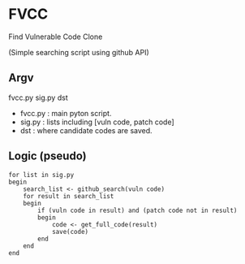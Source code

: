 # FVCC
Find Vulnerable Code Clone

(Simple searching script using github API) 

## Argv
fvcc.py sig.py dst

* fvcc.py : main pyton script.
* sig.py : lists including [vuln code, patch code]
* dst : where candidate codes are saved.

## Logic (pseudo)
```
for list in sig.py
begin
    search_list <- github_search(vuln code)
    for result in search_list
    begin
        if (vuln code in result) and (patch code not in result)
        begin
            code <- get_full_code(result)
            save(code)
        end
    end
end
```
